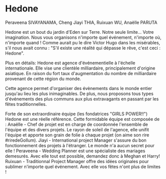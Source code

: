 # Hedone

 Peraveena SIVAYANAMA, Cheng Jiayi THIA, Ruixuan WU, Anaëlle PARUTA
 
Hedone est un bout du jardin d'Eden sur Terre. 
Notre seule limite... Votre imagination. Nous vous organisons n'importe quel événement, n'importe où, n'importe quand ! 
Comme aurait pu le dire Victor Hugo dans les misérables, s'il nous avait connu : "S'il existe une réalité qui dépasse le rêve, c'est ceci : Hedone".


Plus en détails:
Hedone est agence d'événementielle à l'échelle internationale. 
Elle vise une clientèle milliardaire, principalement d'origine asiatique. En raison du fort taux d'augmentation du nombre de milliardaire provenant de cette région du monde. 

Cette agence permet d'organiser des évènements dans le monde entier jusqu'au lieu les plus inimaginables. 
De plus, nous proposons tous types d'événements des plus communs aux plus extravagants en passant par les fêtes traditionnelles. 

Forte de son extraordinaire équipe (les fondatrices "GIRLS POWER!!") Hedone est une réelle référence.
Cette formidable équipe est composée de :
Anaëlle - Chef de projet est en charge de coordonnée l'ensemble de l'équipe et des divers projets. Le rayon de soleil de l'agence, elle unifit l'équipe et apporte son grain de folie à chaque projet (on aime son rire #riredeGollum).
Jiayi - International project Manager s'assure du bon fonctionnement des projets à l'étranger. Le monde n'a aucun secret pour elle ! 
Peraveena - Wedding Planner est une spécialiste des mariages demesurés. Avec elle tout est possible, demandez donc à Meghan et Harry!
Ruixuan - Traditionnal Project Manager offre des idées originales pour sublimer n'importe quel événement. Avec elle vos fêtes n'ont plus de limites !
